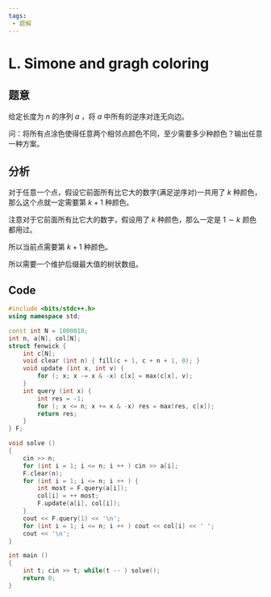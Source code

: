 ```yaml
---
tags:
 - 题解
---
```


# L. Simone and gragh coloring

## 题意

给定长度为 $n$ 的序列 $a$ ，将 $a$ 中所有的逆序对连无向边。

问：将所有点涂色使得任意两个相邻点颜色不同，至少需要多少种颜色？输出任意一种方案。

## 分析

对于任意一个点，假设它前面所有比它大的数字(满足逆序对)一共用了 $k$ 种颜色，那么这个点就一定需要第 $k+1$ 种颜色。

注意对于它前面所有比它大的数字，假设用了 $k$ 种颜色，那么一定是 $1 \sim k$ 颜色都用过。

所以当前点需要第 $k+1$ 种颜色。

所以需要一个维护后缀最大值的树状数组。

## Code

```c++
#include <bits/stdc++.h>
using namespace std;

const int N = 1000010;
int n, a[N], col[N];
struct fenwick {
    int c[N];
    void clear (int n) { fill(c + 1, c + n + 1, 0); }
    void update (int x, int v) {
        for (; x; x -= x & -x) c[x] = max(c[x], v);
    }
    int query (int x) {
        int res = -1;
        for (; x <= n; x += x & -x) res = max(res, c[x]);
        return res;
    }
} F;

void solve ()
{
    cin >> n;
    for (int i = 1; i <= n; i ++ ) cin >> a[i];
    F.clear(n);
    for (int i = 1; i <= n; i ++ ) {
        int most = F.query(a[i]);
        col[i] = ++ most;
        F.update(a[i], col[i]);
    }
    cout << F.query(1) << '\n';
    for (int i = 1; i <= n; i ++ ) cout << col[i] << ' ';
    cout << '\n';
}

int main ()
{
    int t; cin >> t; while(t -- ) solve();
    return 0;
}
```

